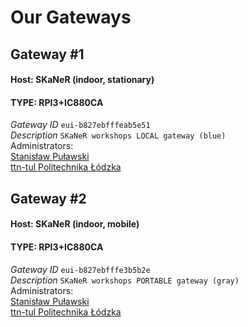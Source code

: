 # Our Gateways <Name>

## Gateway #1
#### Host: SKaNeR (indoor, stationary)
#### TYPE: RPI3+IC880CA
*Gateway ID* `eui-b827ebfffeab5e51` <br>
*Description* `SKaNeR workshops LOCAL gateway (blue)` <br>
Administrators: <br>
[Stanisław Puławski](https://www.thethingsnetwork.org/u/StaPulawski)<br>
[ttn-tul Politechnika Łódzka](https://www.thethingsnetwork.org/u/ttn-tul-admin)

## Gateway #2
#### Host: SKaNeR (indoor, mobile)
#### TYPE: RPI3+IC880CA
*Gateway ID* `eui-b827ebfffe3b5b2e` <br>
*Description* `SKaNeR workshops PORTABLE gateway (gray)` <br>
Administrators: <br>
[Stanisław Puławski](https://www.thethingsnetwork.org/u/StaPulawski)<br>
[ttn-tul Politechnika Łódzka](https://www.thethingsnetwork.org/u/ttn-tul-admin)
